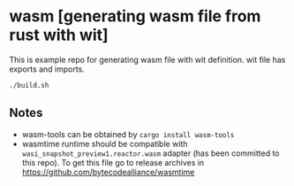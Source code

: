 # wasm [generating wasm file from rust with wit]

This is example repo for generating wasm file with wit definition. wit file has exports and imports.

```sh
./build.sh
```

## Notes

- wasm-tools can be obtained by `cargo install wasm-tools`
- wasmtime runtime should be compatible with `wasi_snapshot_preview1.reactor.wasm` adapter (has been committed to this repo). To get this file go to release archives in https://github.com/bytecodealliance/wasmtime
